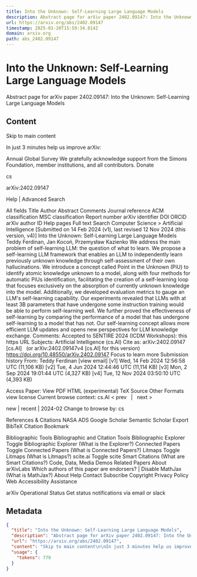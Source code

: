 ```yaml
---
title: Into the Unknown: Self-Learning Large Language Models
description: Abstract page for arXiv paper 2402.09147: Into the Unknown: Self-Learning Large Language Models
url: https://arxiv.org/abs/2402.09147
timestamp: 2025-01-20T15:59:34.814Z
domain: arxiv.org
path: abs_2402.09147
---
```


# Into the Unknown: Self-Learning Large Language Models


Abstract page for arXiv paper 2402.09147: Into the Unknown: Self-Learning Large Language Models


## Content

Skip to main content

In just 3 minutes help us improve arXiv:

Annual Global Survey
We gratefully acknowledge support from the Simons Foundation, member institutions, and all contributors.
Donate
>
cs
>
arXiv:2402.09147

Help | Advanced Search

All fields
Title
Author
Abstract
Comments
Journal reference
ACM classification
MSC classification
Report number
arXiv identifier
DOI
ORCID
arXiv author ID
Help pages
Full text
Search
Computer Science > Artificial Intelligence
[Submitted on 14 Feb 2024 (v1), last revised 12 Nov 2024 (this version, v4)]
Into the Unknown: Self-Learning Large Language Models
Teddy Ferdinan, Jan Kocoń, Przemysław Kazienko
We address the main problem of self-learning LLM: the question of what to learn. We propose a self-learning LLM framework that enables an LLM to independently learn previously unknown knowledge through self-assessment of their own hallucinations. We introduce a concept called Point in the Unknown (PiU) to identify atomic knowledge unknown to a model, along with four methods for automatic PiUs identification, facilitating the creation of a self-learning loop that focuses exclusively on the absorption of currently unknown knowledge into the model. Additionally, we developed evaluation metrics to gauge an LLM's self-learning capability. Our experiments revealed that LLMs with at least 3B parameters that have undergone some instruction training would be able to perform self-learning well. We further proved the effectiveness of self-learning by comparing the performance of a model that has undergone self-learning to a model that has not. Our self-learning concept allows more efficient LLM updates and opens new perspectives for LLM knowledge exchange.
Comments:	Accepted to SENTIRE 2024 (ICDM Workshops): this https URL
Subjects:	Artificial Intelligence (cs.AI)
Cite as:	arXiv:2402.09147 [cs.AI]
 	(or arXiv:2402.09147v4 [cs.AI] for this version)
 	
https://doi.org/10.48550/arXiv.2402.09147
Focus to learn more
Submission history
From: Teddy Ferdinan [view email]
[v1] Wed, 14 Feb 2024 12:56:58 UTC (11,106 KB)
[v2] Tue, 4 Jun 2024 12:44:46 UTC (11,114 KB)
[v3] Mon, 2 Sep 2024 19:01:44 UTC (4,327 KB)
[v4] Tue, 12 Nov 2024 03:50:10 UTC (4,393 KB)

Access Paper:
View PDF
HTML (experimental)
TeX Source
Other Formats
view license
Current browse context:
cs.AI
< prev   |   next >

new | recent | 2024-02
Change to browse by:
cs

References & Citations
NASA ADS
Google Scholar
Semantic Scholar
Export BibTeX Citation
Bookmark
 
Bibliographic Tools
Bibliographic and Citation Tools
Bibliographic Explorer Toggle
Bibliographic Explorer (What is the Explorer?)
Connected Papers Toggle
Connected Papers (What is Connected Papers?)
Litmaps Toggle
Litmaps (What is Litmaps?)
scite.ai Toggle
scite Smart Citations (What are Smart Citations?)
Code, Data, Media
Demos
Related Papers
About arXivLabs
Which authors of this paper are endorsers? | Disable MathJax (What is MathJax?)
About
Help
Contact
Subscribe
Copyright
Privacy Policy
Web Accessibility Assistance

arXiv Operational Status 
Get status notifications via email or slack

## Metadata

```json
{
  "title": "Into the Unknown: Self-Learning Large Language Models",
  "description": "Abstract page for arXiv paper 2402.09147: Into the Unknown: Self-Learning Large Language Models",
  "url": "https://arxiv.org/abs/2402.09147",
  "content": "Skip to main content\n\nIn just 3 minutes help us improve arXiv:\n\nAnnual Global Survey\nWe gratefully acknowledge support from the Simons Foundation, member institutions, and all contributors.\nDonate\n>\ncs\n>\narXiv:2402.09147\n\nHelp | Advanced Search\n\nAll fields\nTitle\nAuthor\nAbstract\nComments\nJournal reference\nACM classification\nMSC classification\nReport number\narXiv identifier\nDOI\nORCID\narXiv author ID\nHelp pages\nFull text\nSearch\nComputer Science > Artificial Intelligence\n[Submitted on 14 Feb 2024 (v1), last revised 12 Nov 2024 (this version, v4)]\nInto the Unknown: Self-Learning Large Language Models\nTeddy Ferdinan, Jan Kocoń, Przemysław Kazienko\nWe address the main problem of self-learning LLM: the question of what to learn. We propose a self-learning LLM framework that enables an LLM to independently learn previously unknown knowledge through self-assessment of their own hallucinations. We introduce a concept called Point in the Unknown (PiU) to identify atomic knowledge unknown to a model, along with four methods for automatic PiUs identification, facilitating the creation of a self-learning loop that focuses exclusively on the absorption of currently unknown knowledge into the model. Additionally, we developed evaluation metrics to gauge an LLM's self-learning capability. Our experiments revealed that LLMs with at least 3B parameters that have undergone some instruction training would be able to perform self-learning well. We further proved the effectiveness of self-learning by comparing the performance of a model that has undergone self-learning to a model that has not. Our self-learning concept allows more efficient LLM updates and opens new perspectives for LLM knowledge exchange.\nComments:\tAccepted to SENTIRE 2024 (ICDM Workshops): this https URL\nSubjects:\tArtificial Intelligence (cs.AI)\nCite as:\tarXiv:2402.09147 [cs.AI]\n \t(or arXiv:2402.09147v4 [cs.AI] for this version)\n \t\nhttps://doi.org/10.48550/arXiv.2402.09147\nFocus to learn more\nSubmission history\nFrom: Teddy Ferdinan [view email]\n[v1] Wed, 14 Feb 2024 12:56:58 UTC (11,106 KB)\n[v2] Tue, 4 Jun 2024 12:44:46 UTC (11,114 KB)\n[v3] Mon, 2 Sep 2024 19:01:44 UTC (4,327 KB)\n[v4] Tue, 12 Nov 2024 03:50:10 UTC (4,393 KB)\n\nAccess Paper:\nView PDF\nHTML (experimental)\nTeX Source\nOther Formats\nview license\nCurrent browse context:\ncs.AI\n< prev   |   next >\n\nnew | recent | 2024-02\nChange to browse by:\ncs\n\nReferences & Citations\nNASA ADS\nGoogle Scholar\nSemantic Scholar\nExport BibTeX Citation\nBookmark\n \nBibliographic Tools\nBibliographic and Citation Tools\nBibliographic Explorer Toggle\nBibliographic Explorer (What is the Explorer?)\nConnected Papers Toggle\nConnected Papers (What is Connected Papers?)\nLitmaps Toggle\nLitmaps (What is Litmaps?)\nscite.ai Toggle\nscite Smart Citations (What are Smart Citations?)\nCode, Data, Media\nDemos\nRelated Papers\nAbout arXivLabs\nWhich authors of this paper are endorsers? | Disable MathJax (What is MathJax?)\nAbout\nHelp\nContact\nSubscribe\nCopyright\nPrivacy Policy\nWeb Accessibility Assistance\n\narXiv Operational Status \nGet status notifications via email or slack",
  "usage": {
    "tokens": 779
  }
}
```
